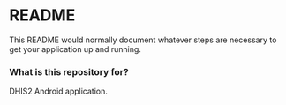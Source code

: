 # README #

This README would normally document whatever steps are necessary to get your application up and running.

### What is this repository for? ###

DHIS2 Android application.
